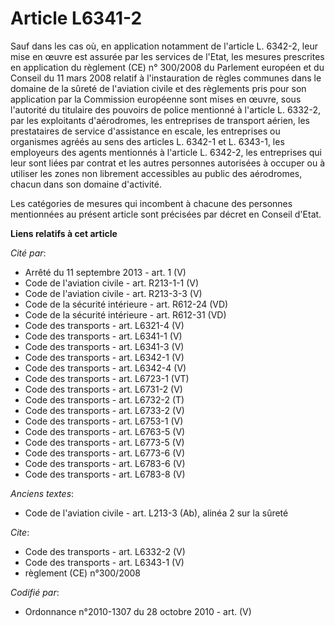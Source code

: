 # Article L6341-2

Sauf dans les cas où, en application notamment de l'article L. 6342-2, leur mise en œuvre est assurée par les services de
l'Etat, les mesures prescrites en application du règlement (CE) n° 300/2008 du Parlement européen et du Conseil du 11 mars
2008 relatif à l'instauration de règles communes dans le domaine de la sûreté de l'aviation civile et des règlements pris
pour son application par la Commission européenne sont mises en œuvre, sous l'autorité du titulaire des pouvoirs de police
mentionné à l'article L. 6332-2, par les exploitants d'aérodromes, les entreprises de transport aérien, les prestataires de
service d'assistance en escale, les entreprises ou organismes agréés au sens des articles L. 6342-1 et L. 6343-1, les
employeurs des agents mentionnés à l'article L. 6342-2, les entreprises qui leur sont liées par contrat et les autres
personnes autorisées à occuper ou à utiliser les zones non librement accessibles au public des aérodromes, chacun dans son
domaine d'activité. 

Les catégories de mesures qui incombent à chacune des personnes mentionnées au présent article sont précisées par décret en
Conseil d'Etat.

**Liens relatifs à cet article**

_Cité par_:

  - Arrêté du 11 septembre 2013 - art. 1 (V)
  - Code de l'aviation civile - art. R213-1-1 (V)
  - Code de l'aviation civile - art. R213-3-3 (V)
  - Code de la sécurité intérieure - art. R612-24 (VD)
  - Code de la sécurité intérieure - art. R612-31 (VD)
  - Code des transports - art. L6321-4 (V)
  - Code des transports - art. L6341-1 (V)
  - Code des transports - art. L6341-3 (V)
  - Code des transports - art. L6342-1 (V)
  - Code des transports - art. L6342-4 (V)
  - Code des transports - art. L6723-1 (VT)
  - Code des transports - art. L6731-2 (V)
  - Code des transports - art. L6732-2 (T)
  - Code des transports - art. L6733-2 (V)
  - Code des transports - art. L6753-1 (V)
  - Code des transports - art. L6763-5 (V)
  - Code des transports - art. L6773-5 (V)
  - Code des transports - art. L6773-6 (V)
  - Code des transports - art. L6783-6 (V)
  - Code des transports - art. L6783-8 (V)

_Anciens textes_:

  - Code de l'aviation civile - art. L213-3 (Ab), alinéa 2 sur la sûreté

_Cite_:

  - Code des transports - art. L6332-2 (V)
  - Code des transports - art. L6343-1 (V)
  - règlement (CE) n°300/2008

_Codifié par_:

  - Ordonnance n°2010-1307 du 28 octobre 2010 - art. (V)
